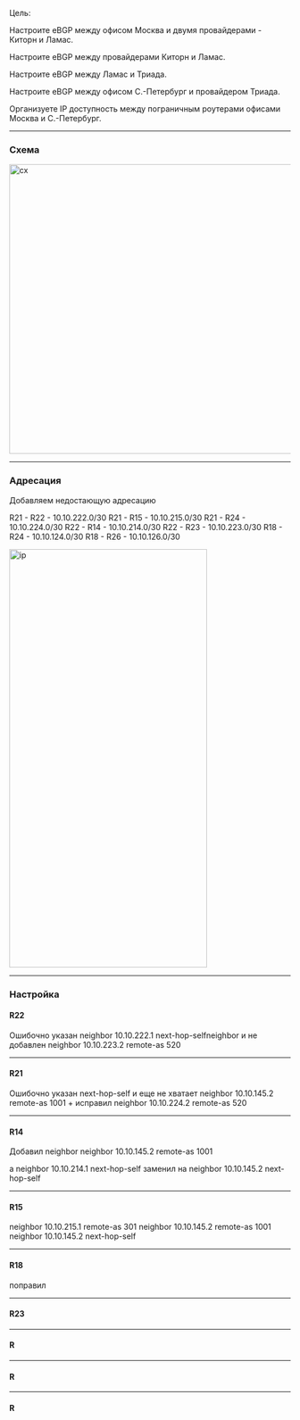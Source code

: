 Цель: 

Настроите eBGP между офисом Москва и двумя провайдерами - Киторн и Ламас.

Настроите eBGP между провайдерами Киторн и Ламас.

Настроите eBGP между Ламас и Триада.

Настроите eBGP между офисом С.-Петербург и провайдером Триада.

Организуете IP доступность между пограничным роутерами офисами Москва и С.-Петербург.


---
### Схема

<img width="1413" height="519" alt="сх" src="https://github.com/user-attachments/assets/0c0c08e1-95b2-4f25-82a0-b1b48048179e" />


---
### Адресация

Добавляем недостающую адресацию 

R21 - R22 - 10.10.222.0/30
R21 - R15 - 10.10.215.0/30
R21 - R24 - 10.10.224.0/30
R22 - R14 - 10.10.214.0/30
R22 - R23 - 10.10.223.0/30
R18 - R24 - 10.10.124.0/30
R18 - R26 - 10.10.126.0/30

<img width="354" height="750" alt="ip" src="https://github.com/user-attachments/assets/8e6a558a-8e8c-4cbb-b496-d79abb3c867f" />


---
### Настройка 


#### R22 

Ошибочно указан neighbor 10.10.222.1 next-hop-selfneighbor и не добавлен 
neighbor 10.10.223.2 remote-as 520



---
#### R21

Ошибочно указан next-hop-self и еще не хватает neighbor 10.10.145.2 remote-as 1001 + исправил neighbor 10.10.224.2 remote-as 520




---
#### R14

Добавил neighbor neighbor 10.10.145.2 remote-as 1001

а neighbor 10.10.214.1 next-hop-self заменил на neighbor 10.10.145.2 next-hop-self




---
#### R15

neighbor 10.10.215.1 remote-as 301
neighbor 10.10.145.2 remote-as 1001
neighbor 10.10.145.2 next-hop-self





---
#### R18

поправил





---
#### R23





---
#### R





---
#### R





---
#### R

